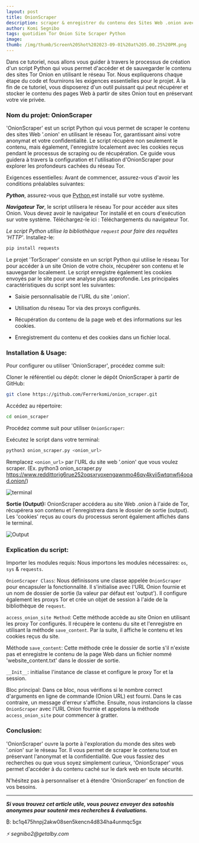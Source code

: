 ```yaml
---
layout: post
title: OnionScraper
description: scraper & enregistrer du contenu des Sites Web .onion avec Python & Tor
author: Komi Segnibo
tags: quotidien Tor Onion Site Scraper Python
image: 
thumb: /img/thumb/Screen%20Shot%202023-09-01%20at%205.00.25%20PM.png
---
```


Dans ce tutoriel, nous allons vous guider à travers le processus de création d'un script Python qui vous permet d'accéder et de sauvegarder le contenu des sites Tor Onion en utilisant le réseau Tor. Nous expliquerons chaque étape du code et fournirons les exigences essentielles pour le projet. À la fin de ce tutoriel, vous disposerez d'un outil puissant qui peut récupérer et stocker le contenu des pages Web à partir de sites Onion tout en préservant votre vie privée.

<h3> Nom du projet: OnionScraper </h3>

'OnionScraper' est un script Python qui vous permet de scraper le contenu des sites Web '.onion' en utilisant le réseau Tor, garantissant ainsi votre anonymat et votre confidentialité. Le script récupère non seulement le contenu, mais également, l'enregistre localement avec les cookies reçus pendant le processus de scraping ou de récupération. Ce guide vous guidera à travers la configuration et l'utilisation d'OnionScraper pour explorer les profondeurs cachées du réseau Tor.

Exigences essentielles: Avant de commencer, assurez-vous d'avoir les conditions préalables suivantes:

**_Python_**, assurez-vous que <a href="https://www.python.org/downloads/" target="_blank" rel="noopener noreferrer"> Python </a> est installé sur votre système. 

_**Navigateur Tor**_, le script utilisera le réseau Tor pour accéder aux sites Onion. Vous devez avoir le navigateur Tor installé et en cours d'exécution sur votre système. Téléchargez-le ici : Téléchargements du navigateur Tor.

_Le script Python utilise la bibliothèque `request` pour faire des requêtes 'HTTP'_. Installez-le:

```bash
pip install requests
```

Le projet 'TorScraper' consiste en un script Python qui utilise le réseau Tor pour accéder à un site Onion de votre choix, récupérer son contenu et le sauvegarder localement. Le script enregistre également les cookies envoyés par le site pour une analyse plus approfondie. Les principales caractéristiques du script sont les suivantes:

  - Saisie personnalisable de l'URL du site '.onion'.

  - Utilisation du réseau Tor via des proxys configurés.

  - Récupération du contenu de la page web et des informations sur les cookies.

  - Enregistrement du contenu et des cookies dans un fichier local.

<h3> Installation & Usage: </h3>

Pour configurer ou utiliser 'OnionScraper', procédez comme suit:

Cloner le référentiel ou dépôt: cloner le dépôt OnionScraper à partir de GitHub:

```bash
git clone https://github.com/Ferrerkomi/onion_scraper.git
```

Accédez au répertoire:

```bash
cd onion_scraper
```

Procédez comme suit pour utiliser `OnionScraper`:

Exécutez le script dans votre terminal:

```bash
python3 onion_scraper.py <onion_url>
```

Remplacez `<onion_url>` par l'URL du site web '.onion' que vous voulez scraper. (Ex. python3 onion_scraper.py https://www.reddittorjg6rue252oqsxryoxengawnmo46qy4kyii5wtqnwfj4ooad.onion/)

![terminal](https://i.imgur.com/humj5iAl.png)

**Sortie (Output):** OnionScraper accédera au site Web .onion à l'aide de Tor, récupérera son contenu et l'enregistrera dans le dossier de sortie (output). Les 'cookies' reçus au cours du processus seront également affichés dans le terminal.

![Output](https://i.imgur.com/dicwNyfl.png)

<h3> Explication du script: </h3>

Importer les modules requis: Nous importons les modules nécessaires: `os`, `sys` &  `requests`.

`OnionScraper Class`: Nous définissons une classe appelée `OnionScraper` pour encapsuler la fonctionnalité. Il s'initialise avec l'URL Onion fournie et un nom de dossier de sortie (la valeur par défaut est 'output'). Il configure également les proxys Tor et crée un objet de session à l'aide de la bibliothèque de `request`.

`access_onion_site Method`: Cette méthode accède au site Onion en utilisant les proxy Tor configurés. Il récupère le contenu du site et l'enregistre en utilisant la méthode `save_content`. Par la suite, il affiche le contenu et les cookies reçus du site.

Méthode `save_content`: Cette méthode crée le dossier de sortie s'il n'existe pas et enregistre le contenu de la page Web dans un fichier nommé 'website_content.txt' dans le dossier de sortie.

`__Init__`: initialise l'instance de classe et configure le proxy Tor et la session.

Bloc principal: Dans ce bloc, nous vérifions si le nombre correct d'arguments en ligne de commande (Onion URL) est fourni. Dans le cas contraire, un message d'erreur s'affiche. Ensuite, nous instancions la classe `OnionScraper` avec l'URL Onion fournie et appelons la méthode `access_onion_site` pour commencer à gratter.

<h3> Conclusion: </h3>

'OnionScraper' ouvre la porte à l'exploration du monde des sites web '.onion' sur le réseau Tor. Il vous permet de scraper le contenu tout en préservant l'anonymat et la confidentialité. Que vous fassiez des recherches ou que vous soyez simplement curieux, 'OnionScraper' vous permet d'accéder à du contenu caché sur le dark web en toute sécurité.

N'hésitez pas à personnaliser et à étendre 'OnionScraper' en fonction de vos besoins.

--------------------------------------------------------------

_**Si vous trouvez cet article utile, vous pouvez envoyer des satoshis anonymes pour soutenir mes recherches & évaluations.**_

₿: bc1q475hnpj2akw08sen5kencn4d834ha4unmqc5gx

_⚡ segnibo2@getalby.com_
